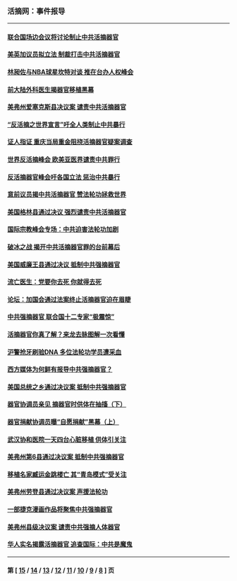 ### 活摘网：事件报导
---
#### [联合国场边会议将讨论制止中共活摘器官](../../pages/nf5877/n13656361.md?04170430) 
#### [美英加议员拟立法 制裁打击中共活摘器官](../../pages/nf5877/n13430251.md?04170430) 
#### [林昶佐与NBA球星坎特对谈 推在台办人权峰会](../../pages/nf5877/n13414467.md?04170430) 
#### [前大陆外科医生揭器官移植黑幕](../../pages/nf5877/n13401416.md?04170430) 
#### [美弗州爱塞克斯县决议案 谴责中共活摘器官](../../pages/nf5877/n13320919.md?04170430) 
#### [“反活摘之世界宣言”吁全人类制止中共暴行](../../pages/nf5877/n13259730.md?04170430) 
#### [证人指证 重庆当局重金阻挠活摘器官疑案调查](../../pages/nf5877/n13259127.md?04170430) 
#### [世界反活摘峰会 欧美亚医界谴责中共罪行](../../pages/nf5877/n13253550.md?04170430) 
#### [反活摘器官峰会吁各国立法 惩治中共暴行](../../pages/nf5877/n13245052.md?04170430) 
#### [意前议员揭中共活摘器官 赞法轮功拯救世界](../../pages/nf5877/n13203445.md?04170430) 
#### [美国格林县通过决议 强烈谴责中共活摘器官](../../pages/nf5877/n13119367.md?04170430) 
#### [国际宗教峰会专场：中共迫害法轮功加剧](../../pages/nf5877/n13088279.md?04170430) 
#### [破冰之战 揭开中共活摘器官罪的台前幕后](../../pages/nf5877/n13082457.md?04170430) 
#### [美国威廉王县通过决议 抵制中共强摘器官](../../pages/nf5877/n13056521.md?04170430) 
#### [流亡医生：党要你去死 你就得去死](../../pages/nf5877/n13052835.md?04170430) 
#### [论坛：加国会通过法案终止活摘器官迫在眉睫](../../pages/nf5877/n13029839.md?04170430) 
#### [中共强摘器官 联合国十二专家“极震惊”](../../pages/nf5877/n13024313.md?04170430) 
#### [活摘器官你真了解？来龙去脉图解一次看懂](../../pages/nf5877/n13013820.md?04170430) 
#### [沪警抢牙刷验DNA 多位法轮功学员遭采血](../../pages/nf5877/n12969218.md?04170430) 
#### [西方媒体为何鲜有报导中共强摘器官？](../../pages/nf5877/n12932034.md?04170430) 
#### [美国总统之乡通过决议案 抵制中共强摘器官](../../pages/nf5877/n12908242.md?04170430) 
#### [器官协调员亲见 摘器官时供体在抽搐（下）](../../pages/nf5877/n12898622.md?04170430) 
#### [器官捐献协调员曝“自愿捐献”黑幕（上）](../../pages/nf5877/n12878830.md?04170430) 
#### [武汉协和医院一天四台心脏移植 供体引关注](../../pages/nf5877/n12863175.md?04170430) 
#### [美弗州第6县通过决议案 抵制中共强摘器官](../../pages/nf5877/n12805218.md?04170430) 
#### [移植名家臧运金跳楼亡 其“青岛模式”受关注](../../pages/nf5877/n12803746.md?04170430) 
#### [美弗州劳登县通过决议案 声援法轮功](../../pages/nf5877/n12785715.md?04170430) 
#### [一部捷克漫画作品将聚焦中共强摘器官](../../pages/nf5877/n12785954.md?04170430) 
#### [美弗州县级决议案 谴责中共强摘人体器官](../../pages/nf5877/n12721290.md?04170430) 
#### [华人实名揭露活摘器官 追查国际：中共是魔鬼](../../pages/nf5877/n12691724.md?04170430) 

---
#### 第 [ [15](./15.md?04170430) / [14](./14.md?04170430) / [13](./13.md?04170430) / [12](./12.md?04170430) / [11](./11.md?04170430) / [10](./10.md?04170430) / [9](./9.md?04170430) / [8](./8.md?04170430) ] 页
